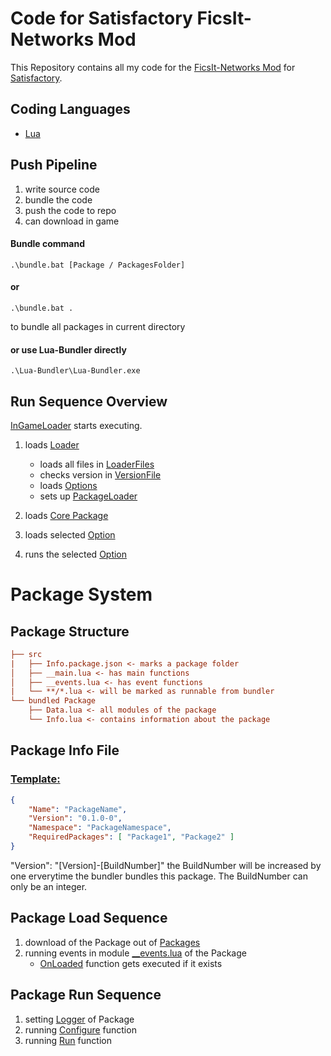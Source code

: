 # Code for Satisfactory FicsIt-Networks Mod

This Repository contains all my code for the [FicsIt-Networks Mod](https://github.com/Panakotta00/FicsIt-Networks) for [Satisfactory](https://www.satisfactorygame.com).

## Coding Languages

- [Lua](https://www.lua.org)

## Push Pipeline

1. write source code
2. bundle the code
3. push the code to repo
4. can download in game

#### Bundle command

```shell
.\bundle.bat [Package / PackagesFolder]

```

#### or

```shell
.\bundle.bat .

```

to bundle all packages in current directory

#### or use Lua-Bundler directly

```shell
.\Lua-Bundler\Lua-Bundler.exe

```

## Run Sequence Overview

[InGameLoader](https://github.com/derFreemaker/Satisfactory/blob/main/Github-Loading/GithubLoaderInGame.lua) starts executing.

1. loads [Loader](https://github.com/derFreemaker/Satisfactory/blob/main/Github-Loading/Loader.lua)

   - loads all files in [LoaderFiles](https://github.com/derFreemaker/Satisfactory/blob/main/Github-Loading/Loader/)
   - checks version in [VersionFile](https://github.com/derFreemaker/Satisfactory/blob/main/Github-Loading/Version.latest.txt)
   - loads [Options](https://github.com/derFreemaker/Satisfactory/blob/main/Github-Loading/00_Options.lua)
   - sets up [PackageLoader](https://github.com/derFreemaker/Satisfactory/blob/main/Github-Loading/Loader/100_PackageLoader.lua)

2. loads [Core Package](https://github.com/derFreemaker/Satisfactory/blob/main/src/Core)
3. loads selected [Option](https://github.com/derFreemaker/Satisfactory/blob/main/Github-Loading/GithubLoaderInGame.lua#L2)
4. runs the selected [Option](https://github.com/derFreemaker/Satisfactory/blob/main/Github-Loading/GithubLoaderInGame.lua#L2)

# Package System

## Package Structure

```ini
├── src
|   ├── Info.package.json <- marks a package folder
│   ├── __main.lua <- has main functions
│   ├── __events.lua <- has event functions
|   └── **/*.lua <- will be marked as runnable from bundler
└── bundled Package
    ├── Data.lua <- all modules of the package
    └── Info.lua <- contains information about the package
```

## Package Info File
### [Template:](https://github.com/derFreemaker/Satisfactory/blob/main/PackageTemplate/Info.package.json)

```json
{
    "Name": "PackageName",
    "Version": "0.1.0-0",
    "Namespace": "PackageNamespace",
    "RequiredPackages": [ "Package1", "Package2" ]
}
```

"Version": "[Version]-[BuildNumber]" the BuildNumber will be increased by one erverytime the bundler bundles this package.
The BuildNumber can only be an integer.

## Package Load Sequence
1. download of the Package out of [Packages](https://github.com/derFreemaker/Satisfactory/blob/main/Packages/)
2. running events in module [__events.lua](https://github.com/derFreemaker/Satisfactory/blob/main/PackageTemplate/__events.lua) of the Package
   - [OnLoaded](https://github.com/derFreemaker/Satisfactory/blob/main/PackageTemplate/__events.lua#L4) function gets executed if it exists

## Package Run Sequence
1. setting [Logger](https://github.com/derFreemaker/Satisfactory/blob/main/PackageTemplate/__main.lua#L2) of Package
2. running [Configure](https://github.com/derFreemaker/Satisfactory/blob/main/PackageTemplate/__main.lua#L5) function
3. running [Run](https://github.com/derFreemaker/Satisfactory/blob/main/PackageTemplate/__main.lua#L9) function